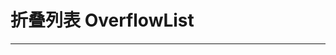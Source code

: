 # 折叠列表 OverflowList

---

<script setup>
import ListBasicUse from "./component/list-basic-use.md"
import ListFrom from "./component/list-from.md"
import ListApi from "./component/list-api.md"
</script>

<list-basic-use />
<list-from />
<list-api />
